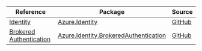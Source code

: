 | Reference | Package | Source |
|---|---|---|
|[Identity](identity-readme.md)|[Azure.Identity](https://www.nuget.org/packages/Azure.Identity)|[GitHub](https://github.com/Azure/azure-sdk-for-net/blob/main/sdk/identity/Azure.Identity)|
|[Brokered Authentication](identity.brokeredauthentication-readme.md)|[Azure.Identity.BrokeredAuthentication](https://www.nuget.org/packages/Azure.Identity.BrokeredAuthentication)|[GitHub](https://github.com/Azure/azure-sdk-for-net/blob/main/sdk/identity/Azure.Identity.BrokeredAuthentication)|
